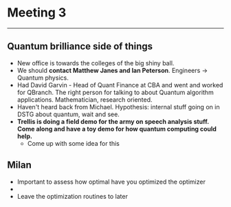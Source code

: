 # Meeting 3
----
## Quantum brilliance side of things
- New office is towards the colleges of the big shiny ball.
- We should **contact Matthew Janes and Ian Peterson**. Engineers -> Quantum physics. 
- Had David Garvin - Head of Quant Finance at CBA and went and worked for QBranch. The right person for talking to about Quantum algorithm applications. Mathematician, research oriented.
- Haven't heard back from Michael. Hypothesis: internal stuff going on in DSTG about quantum, wait and see.
- **Trellis is doing a field demo for the army on speech analysis stuff. Come along and have a toy demo for how quantum computing could help.**
  - Come up with some idea for this

## Milan
- Important to assess how optimal have you optimized the optimizer
- 
- Leave the optimization routines to later